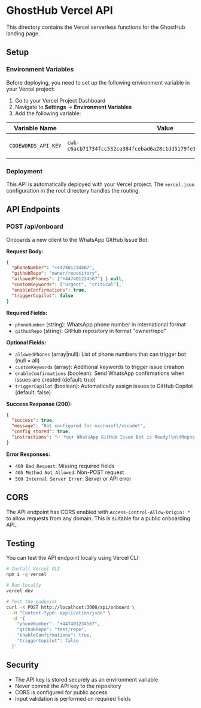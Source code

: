 # GhostHub Vercel API

This directory contains the Vercel serverless functions for the GhostHub landing page.

## Setup

### Environment Variables

Before deploying, you need to set up the following environment variable in your Vercel project:

1. Go to your Vercel Project Dashboard
2. Navigate to **Settings** → **Environment Variables**
3. Add the following variable:

| Variable Name | Value | Environments |
|--------------|-------|--------------|
| `CODEWORDS_API_KEY` | `cwk-c6acb71734fcc532ca384fcebad6a28c1dd5179fe1af17784f224e4dcba39b78` | Production, Preview, Development |

### Deployment

This API is automatically deployed with your Vercel project. The `vercel.json` configuration in the root directory handles the routing.

## API Endpoints

### POST /api/onboard

Onboards a new client to the WhatsApp GitHub Issue Bot.

**Request Body:**

```json
{
  "phoneNumber": "+447401234567",
  "githubRepo": "owner/repository",
  "allowedPhones": ["+447401234567"] | null,
  "customKeywords": ["urgent", "critical"],
  "enableConfirmations": true,
  "triggerCopilot": false
}
```

**Required Fields:**
- `phoneNumber` (string): WhatsApp phone number in international format
- `githubRepo` (string): GitHub repository in format "owner/repo"

**Optional Fields:**
- `allowedPhones` (array|null): List of phone numbers that can trigger bot (null = all)
- `customKeywords` (array): Additional keywords to trigger issue creation
- `enableConfirmations` (boolean): Send WhatsApp confirmations when issues are created (default: true)
- `triggerCopilot` (boolean): Automatically assign issues to GitHub Copilot (default: false)

**Success Response (200):**

```json
{
  "success": true,
  "message": "Bot configured for microsoft/vscode!",
  "config_stored": true,
  "instructions": "✅ Your WhatsApp GitHub Issue Bot is Ready!\n\nRepository: microsoft/vscode\nCopilot: Enabled\nConfirmations: Enabled\n\n[Setup steps...]"
}
```

**Error Responses:**

- `400 Bad Request`: Missing required fields
- `405 Method Not Allowed`: Non-POST request
- `500 Internal Server Error`: Server or API error

## CORS

The API endpoint has CORS enabled with `Access-Control-Allow-Origin: *` to allow requests from any domain. This is suitable for a public onboarding API.

## Testing

You can test the API endpoint locally using Vercel CLI:

```bash
# Install Vercel CLI
npm i -g vercel

# Run locally
vercel dev

# Test the endpoint
curl -X POST http://localhost:3000/api/onboard \
  -H "Content-Type: application/json" \
  -d '{
    "phoneNumber": "+447401234567",
    "githubRepo": "test/repo",
    "enableConfirmations": true,
    "triggerCopilot": false
  }'
```

## Security

- The API key is stored securely as an environment variable
- Never commit the API key to the repository
- CORS is configured for public access
- Input validation is performed on required fields
